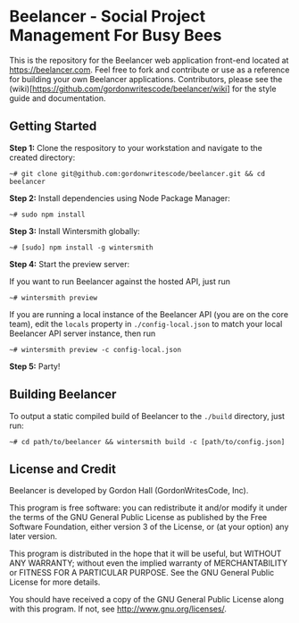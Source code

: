 # Beelancer - Social Project Management For Busy Bees

This is the repository for the Beelancer web application front-end located at https://beelancer.com.
Feel free to fork and contribute or use as a reference for building your own Beelancer
applications. Contributors, please see the (wiki)[https://github.com/gordonwritescode/beelancer/wiki] 
for the style guide and documentation.

## Getting Started

**Step 1:** Clone the respository to your workstation and navigate to the created directory:

```	
~# git clone git@github.com:gordonwritescode/beelancer.git && cd beelancer
```

**Step 2:** Install dependencies using Node Package Manager:

```
~# sudo npm install
```

**Step 3:** Install Wintersmith globally:

```
~# [sudo] npm install -g wintersmith
```

**Step 4:** Start the preview server:

If you want to run Beelancer against the hosted API, just run

```
~# wintersmith preview
```

If you are running a local instance of the Beelancer API (you are on the core team), 
edit the `locals` property in `./config-local.json` to match your local Beelancer 
API server instance, then run

```
~# wintersmith preview -c config-local.json
```

**Step 5:** Party!

## Building Beelancer

To output a static compiled build of Beelancer to the `./build` directory, just run:

```
~# cd path/to/beelancer && wintersmith build -c [path/to/config.json]
```

## License and Credit

Beelancer is developed by Gordon Hall (GordonWritesCode, Inc).

This program is free software: you can redistribute it and/or modify
it under the terms of the GNU General Public License as published by
the Free Software Foundation, either version 3 of the License, or
(at your option) any later version.

This program is distributed in the hope that it will be useful,
but WITHOUT ANY WARRANTY; without even the implied warranty of
MERCHANTABILITY or FITNESS FOR A PARTICULAR PURPOSE.  See the
GNU General Public License for more details.

You should have received a copy of the GNU General Public License
along with this program.  If not, see <http://www.gnu.org/licenses/>.

